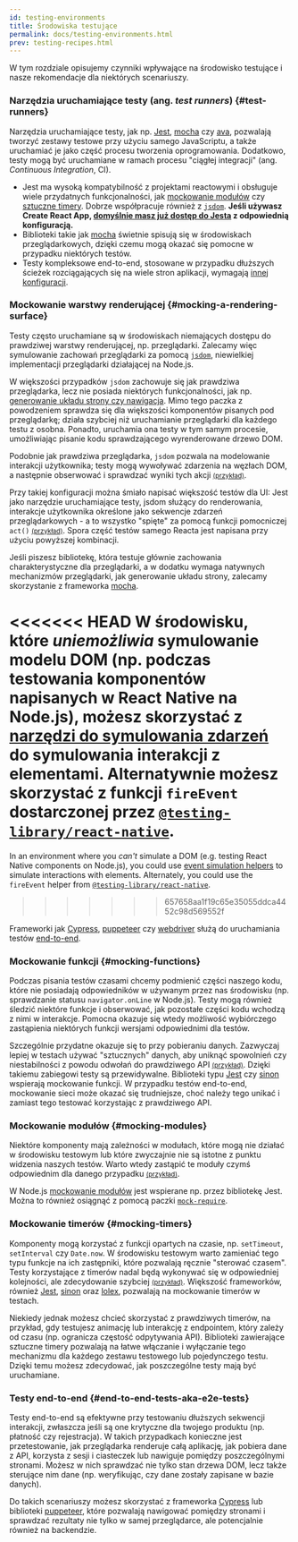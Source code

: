 ```yaml
---
id: testing-environments
title: Środowiska testujące
permalink: docs/testing-environments.html
prev: testing-recipes.html
---
```


<!-- Ten dokument został napisany dla osób zaznajomionych z JavaScriptem, którzy także prawdopodobnie pisali już w nim testy. Służy on za punkt odniesienia w kwestii różnic między środowiskami testującymi komponenty reactowe i tego, jak poszczególne różnice wpływają na tworzone testy. W rozdziale tym faworyzujemy komponenty webowe renderowane przez react-dom, ale dodajemy też informacje dotyczące innych silników renderujących. -->

W tym rozdziale opisujemy czynniki wpływające na środowisko testujące i nasze rekomendacje dla niektórych scenariuszy.

### Narzędzia uruchamiające testy (ang. *test runners*) {#test-runners}

Narzędzia uruchamiające testy, jak np. [Jest](https://jestjs.io/), [mocha](https://mochajs.org/) czy [ava](https://github.com/avajs/ava), pozwalają tworzyć zestawy testowe przy użyciu samego JavaScriptu, a także uruchamiać je jako część procesu tworzenia oprogramowania. Dodatkowo, testy mogą być uruchamiane w ramach procesu "ciągłej integracji" (ang. *Continuous Integration*, CI).

- Jest ma wysoką kompatybilność z projektami reactowymi i obsługuje wiele przydatnych funkcjonalności, jak [mockowanie modułów](#mocking-modules) czy [sztuczne timery](#mocking-timers). Dobrze współpracuje również z [`jsdom`](#mocking-a-rendering-surface). **Jeśli używasz Create React App, [domyślnie masz już dostęp do Jesta](https://facebook.github.io/create-react-app/docs/running-tests) z odpowiednią konfiguracją.**
- Biblioteki takie jak [mocha](https://mochajs.org/#running-mocha-in-the-browser) świetnie spisują się w środowiskach przeglądarkowych, dzięki czemu mogą okazać się pomocne w przypadku niektórych testów.
- Testy kompleksowe end-to-end, stosowane w przypadku dłuższych ścieżek rozciągających się na wiele stron aplikacji, wymagają [innej konfiguracji](#end-to-end-tests-aka-e2e-tests).

### Mockowanie warstwy renderującej {#mocking-a-rendering-surface}

Testy często uruchamiane są w środowiskach niemających dostępu do prawdziwej warstwy renderującej, np. przeglądarki. Zalecamy więc symulowanie zachowań przeglądarki za pomocą [`jsdom`](https://github.com/jsdom/jsdom), niewielkiej implementacji przeglądarki działającej na Node.js.

W większości przypadków `jsdom` zachowuje się jak prawdziwa przeglądarka, lecz nie posiada niektórych funkcjonalności, jak np. [generowanie układu strony czy nawigacja](https://github.com/jsdom/jsdom#unimplemented-parts-of-the-web-platform). Mimo tego paczka z powodzeniem sprawdza się dla większości komponentów pisanych pod przeglądarkę; działa szybciej niż uruchamianie przeglądarki dla każdego testu z osobna. Ponadto, uruchamia ona testy w tym samym procesie, umożliwiając pisanie kodu sprawdzającego wyrenderowane drzewo DOM.

Podobnie jak prawdziwa przeglądarka, `jsdom` pozwala na modelowanie interakcji użytkownika; testy mogą wywoływać zdarzenia na węzłach DOM, a następnie obserwować i sprawdzać wyniki tych akcji [<small>(przykład)</small>](/docs/testing-recipes.html#events).

Przy takiej konfiguracji można śmiało napisać większość testów dla UI: Jest jako narzędzie uruchamiające testy, jsdom służący do renderowania, interakcje użytkownika określone jako sekwencje zdarzeń przeglądarkowych - a to wszystko "spięte" za pomocą funkcji pomocniczej `act()` [<small>(przykład)</small>](/docs/testing-recipes.html). Spora część testów samego Reacta jest napisana przy użyciu powyższej kombinacji.

Jeśli piszesz bibliotekę, która testuje głównie zachowania charakterystyczne dla przeglądarki, a w dodatku wymaga natywnych mechanizmów przeglądarki, jak generowanie układu strony, zalecamy skorzystanie z frameworka [mocha](https://mochajs.org/).

<<<<<<< HEAD
W środowisku, które _uniemożliwia_ symulowanie modelu DOM (np. podczas testowania komponentów napisanych w React Native na Node.js), możesz skorzystać z [narzędzi do symulowania zdarzeń](/docs/test-utils.html#simulate) do symulowania interakcji z elementami. Alternatywnie możesz skorzystać z funkcji `fireEvent` dostarczonej przez [`@testing-library/react-native`](https://testing-library.com/docs/native-testing-library).
=======
In an environment where you _can't_ simulate a DOM (e.g. testing React Native components on Node.js), you could use [event simulation helpers](/docs/test-utils.html#simulate) to simulate interactions with elements. Alternately, you could use the `fireEvent` helper from [`@testing-library/react-native`](https://testing-library.com/docs/react-native-testing-library/intro).
>>>>>>> 657658aa1f19c65e35055ddca4452c98d569552f

Frameworki jak [Cypress](https://www.cypress.io/), [puppeteer](https://github.com/GoogleChrome/puppeteer) czy [webdriver](https://www.seleniumhq.org/projects/webdriver/) służą do uruchamiania testów [end-to-end](#end-to-end-tests-aka-e2e-tests).

### Mockowanie funkcji {#mocking-functions}

Podczas pisania testów czasami chcemy podmienić części naszego kodu, które nie posiadają odpowiedników w używanym przez nas środowisku (np. sprawdzanie statusu `navigator.onLine` w Node.js). Testy mogą również śledzić niektóre funkcje i obserwować, jak pozostałe części kodu wchodzą z nimi w interakcje. Pomocna okazuje się wtedy możliwość wybiórczego zastąpienia niektórych funkcji wersjami odpowiednimi dla testów.

Szczególnie przydatne okazuje się to przy pobieraniu danych. Zazwyczaj lepiej w testach używać "sztucznych" danych, aby uniknąć spowolnień czy niestabilności z powodu odwołań do prawdziwego API [<small>(przykład)</small>](/docs/testing-recipes.html#data-fetching). Dzięki takiemu zabiegowi testy są przewidywalne. Biblioteki typu [Jest](https://jestjs.io/) czy [sinon](https://sinonjs.org/) wspierają mockowanie funkcji. W przypadku testów end-to-end, mockowanie sieci może okazać się trudniejsze, choć należy tego unikać i zamiast tego testować korzystając z prawdziwego API.

### Mockowanie modułów {#mocking-modules}

Niektóre komponenty mają zależności w modułach, które mogą nie działać w środowisku testowym lub które zwyczajnie nie są istotne z punktu widzenia naszych testów. Warto wtedy zastąpić te moduły czymś odpowiednim dla danego przypadku [<small>(przykład)</small>](/docs/testing-recipes.html#mocking-modules).

W Node.js [mockowanie modułów](https://jestjs.io/docs/en/manual-mocks) jest wspierane np. przez bibliotekę Jest. Można to również osiągnąć z pomocą paczki [`mock-require`](https://www.npmjs.com/package/mock-require).

### Mockowanie timerów {#mocking-timers}

Komponenty mogą korzystać z funkcji opartych na czasie, np. `setTimeout`, `setInterval` czy `Date.now`. W środowisku testowym warto zamieniać tego typu funkcje na ich zastępniki, które pozwalają ręcznie "sterować czasem". Testy korzystające z timerów nadal będą wykonywać się w odpowiedniej kolejności, ale zdecydowanie szybciej [<small>(przykład)</small>](/docs/testing-recipes.html#timers). Większość frameworków, również [Jest](https://jestjs.io/docs/en/timer-mocks), [sinon](https://sinonjs.org/releases/v7.3.2/fake-timers/) oraz [lolex](https://github.com/sinonjs/lolex), pozwalają na mockowanie timerów w testach.

Niekiedy jednak możesz chcieć skorzystać z prawdziwych timerów, na przykład, gdy testujesz animację lub interakcję z endpointem, który zależy od czasu (np. ogranicza częstość odpytywania API). Biblioteki zawierające sztuczne timery pozwalają na łatwe włączanie i wyłączanie tego mechanizmu dla każdego zestawu testowego lub pojedynczego testu. Dzięki temu możesz zdecydować, jak poszczególne testy mają być uruchamiane.

### Testy end-to-end {#end-to-end-tests-aka-e2e-tests}

Testy end-to-end są efektywne przy testowaniu dłuższych sekwencji interakcji, zwłaszcza jeśli są one krytyczne dla twojego produktu (np. płatność czy rejestracja). W takich przypadkach konieczne jest przetestowanie, jak przeglądarka renderuje całą aplikację, jak pobiera dane z API, korzysta z sesji i ciasteczek lub nawiguje pomiędzy poszczególnymi stronami. Możesz w nich sprawdzać nie tylko stan drzewa DOM, lecz także sterujące nim dane (np. weryfikując, czy dane zostały zapisane w bazie danych).

Do takich scenariuszy możesz skorzystać z frameworka [Cypress](https://www.cypress.io/) lub biblioteki [puppeteer](https://github.com/GoogleChrome/puppeteer), które pozwalają nawigować pomiędzy stronami i sprawdzać rezultaty nie tylko w samej przeglądarce, ale potencjalnie również na backendzie.
